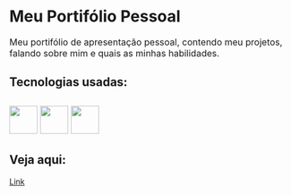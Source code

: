 <h1>Meu Portifólio Pessoal</h1>
<p style="font-size: 16px">Meu portifólio de apresentação pessoal, contendo meu projetos, falando sobre mim e quais as minhas habilidades.</p>
<h2>Tecnologias usadas: <h2>
<img  style="width:50px;" src="https://cdn.jsdelivr.net/gh/devicons/devicon@latest/icons/html5/html5-original.svg" />
<img  style="width:50px;" src="https://cdn.jsdelivr.net/gh/devicons/devicon@latest/icons/css3/css3-original.svg" />
<img  style="width:50px;" src="https://cdn.jsdelivr.net/gh/devicons/devicon@latest/icons/jquery/jquery-original.svg" />
<h2>Veja aqui:</h2>
<a href="https://theufaria.github.io/Portifolio-pessoal" target="_blank">Link</a>
